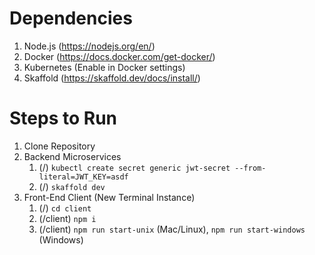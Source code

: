 # Dependencies

1. Node.js (https://nodejs.org/en/)
2. Docker (https://docs.docker.com/get-docker/)
3. Kubernetes (Enable in Docker settings)
4. Skaffold (https://skaffold.dev/docs/install/)

# Steps to Run

1. Clone Repository
2. Backend Microservices
   1. (/) `kubectl create secret generic jwt-secret --from-literal=JWT_KEY=asdf`
   2. (/) `skaffold dev`
3. Front-End Client (New Terminal Instance)
   1. (/) `cd client`
   2. (/client) `npm i`
   3. (/client) `npm run start-unix` (Mac/Linux), `npm run start-windows` (Windows)
